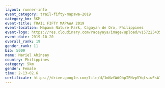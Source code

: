 ```yaml
---
layout: runner-info 
event_category: trail-fifty-mapawa-2019 
category_km: 5KM 
event-title: TRAIL FIFTY MAPAWA 2019  
event-location: Mapawa Nature Park, Cagayan de Oro, Philippines 
event-logo: https://res.cloudinary.com/raceyaya/image/upload/v1572254355/logo/trail-fifty-mapawa_fizjmb.jpg 
event-date: 2019-10-20 
overall_rank: 19
gender_rank: 11
bib: 5009
name: Mariel Abinsay
country: Philippines
category: 5km
gender: Female
time: 2-13-02.6
certificate: https://drive.google.com/file/d/1mNvYWdOhpIPNvpVYqtsiwEsA1I64AWUt/view?usp=sharing
---
```

